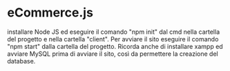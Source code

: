 # eCommerce.js
installare Node JS ed eseguire il comando "npm init" dal cmd nella cartella del progetto e nella cartella "client". Per avviare il sito eseguire il comando "npm start" dalla cartella del progetto. Ricorda anche di installare xampp ed avviare MySQL prima di avviare il sito, così da permettere la creazione del database.
